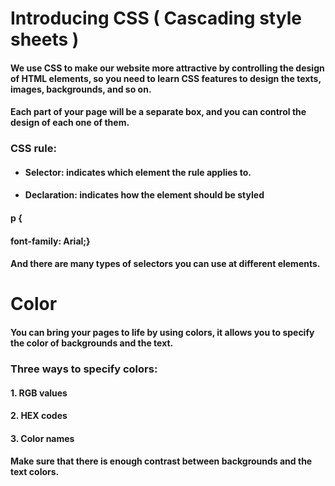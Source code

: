 # **Introducing CSS ( Cascading style sheets )**

#### We use CSS to make our website more attractive by controlling the design of HTML elements, so you need to learn CSS features to design the texts, images, backgrounds, and so on. 

#### Each part of your page will be a separate box, and you can control the design of each one of them. 

### CSS rule: 
- #### Selector: indicates which element the rule applies to. 
- #### Declaration: indicates how the element should be styled

#### p { 
#### font-family: Arial;} 

#### And there are many types of selectors you can use at different elements. 

# **Color**

#### You can bring your pages to life by using colors, it allows you to specify the color of backgrounds and the text. 

### Three ways to specify colors: 
#### 1. RGB values 
#### 2. HEX codes 
#### 3. Color names 

#### Make sure that there is enough contrast between backgrounds and the text colors.